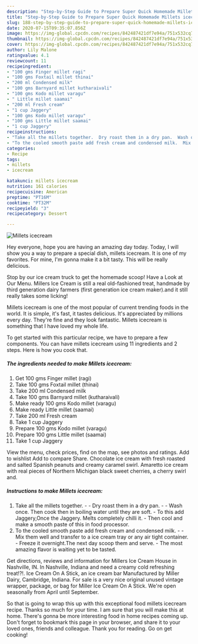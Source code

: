```yaml
---
description: "Step-by-Step Guide to Prepare Super Quick Homemade Millets icecream"
title: "Step-by-Step Guide to Prepare Super Quick Homemade Millets icecream"
slug: 188-step-by-step-guide-to-prepare-super-quick-homemade-millets-icecream
date: 2020-07-15T09:35:07.856Z
image: https://img-global.cpcdn.com/recipes/842487421df7e94a/751x532cq70/millets-icecream-recipe-main-photo.jpg
thumbnail: https://img-global.cpcdn.com/recipes/842487421df7e94a/751x532cq70/millets-icecream-recipe-main-photo.jpg
cover: https://img-global.cpcdn.com/recipes/842487421df7e94a/751x532cq70/millets-icecream-recipe-main-photo.jpg
author: Lily Malone
ratingvalue: 4.1
reviewcount: 11
recipeingredient:
- "100 gms Finger millet ragi"
- "100 gms Foxtail millet thinai"
- "200 ml Condensed milk"
- "100 gms Barnyard millet kutharaivali"
- "100 gms Kodo millet varagu"
- " Little millet saamai"
- "200 ml Fresh cream"
- "1 cup Jaggery"
- "100 gms Kodo millet varagu"
- "100 gms Little millet saamai"
- "1 cup Jaggery"
recipeinstructions:
- "Take all the millets together.  Dry roast them in a dry pan.  Wash once. Then cook then in boiling water until they are soft. To this add Jaggery,Once the Jaggery. Melts completely chilli it. Then cool and make a smooth paste of this in food processor."
- "To the cooled smooth paste add fresh cream and condensed milk.  Mix them well and transfer to a ice cream tray or any air tight container. Freeze it overnight.The next day scoop them and serve. The most amazing flavor is waiting yet to be tasted."
categories:
- Recipe
tags:
- millets
- icecream

katakunci: millets icecream 
nutrition: 161 calories
recipecuisine: American
preptime: "PT16M"
cooktime: "PT32M"
recipeyield: "3"
recipecategory: Dessert

---
```



![Millets icecream](https://img-global.cpcdn.com/recipes/842487421df7e94a/751x532cq70/millets-icecream-recipe-main-photo.jpg)

Hey everyone, hope you are having an amazing day today. Today, I will show you a way to prepare a special dish, millets icecream. It is one of my favorites. For mine, I'm gonna make it a bit tasty. This will be really delicious.

Stop by our ice cream truck to get the homemade scoop! Have a Look at Our Menu. Millers Ice Cream is still a real old-fashioned treat, handmade by third generation dairy farmers (first generation ice cream maker).and it still really takes some licking!

Millets icecream is one of the most popular of current trending foods in the world. It is simple, it's fast, it tastes delicious. It's appreciated by millions every day. They're fine and they look fantastic. Millets icecream is something that I have loved my whole life.


To get started with this particular recipe, we have to prepare a few components. You can have millets icecream using 11 ingredients and 2 steps. Here is how you cook that.

<!--inarticleads1-->

##### The ingredients needed to make Millets icecream:

1. Get 100 gms Finger millet (ragi)
1. Take 100 gms Foxtail millet (thinai)
1. Take 200 ml Condensed milk
1. Take 100 gms Barnyard millet (kutharaivali)
1. Make ready 100 gms Kodo millet (varagu)
1. Make ready  Little millet (saamai)
1. Take 200 ml Fresh cream
1. Take 1 cup Jaggery
1. Prepare 100 gms Kodo millet (varagu)
1. Prepare 100 gms Little millet (saamai)
1. Take 1 cup Jaggery


View the menu, check prices, find on the map, see photos and ratings. Add to wishlist Add to compare Share. Chocolate ice cream with fresh roasted and salted Spanish peanuts and creamy caramel swirl. Amaretto ice cream with real pieces of Northern Michigan black sweet cherries, a cherry swirl and. 

<!--inarticleads2-->

##### Instructions to make Millets icecream:

1. Take all the millets together. -  - Dry roast them in a dry pan. -  - Wash once. Then cook then in boiling water until they are soft. - To this add Jaggery,Once the Jaggery. Melts completely chilli it. - Then cool and make a smooth paste of this in food processor.
1. To the cooled smooth paste add fresh cream and condensed milk. -  - Mix them well and transfer to a ice cream tray or any air tight container. - Freeze it overnight.The next day scoop them and serve. - The most amazing flavor is waiting yet to be tasted.


Get directions, reviews and information for Millers Ice Cream House in Nashville, IN. In Nashville, Indiana and need a creamy cold refreshing treat!?!. Ice Cream On A Stick, an ice cream bar Manufactured by Miller Dairy, Cambridge, Indiana. For sale is a very nice original unused vintage wrapper, package, or bag for Miller Ice Cream On A Stick. We&#39;re open seasonally from April until September. 

So that is going to wrap this up with this exceptional food millets icecream recipe. Thanks so much for your time. I am sure that you will make this at home. There's gonna be more interesting food in home recipes coming up. Don't forget to bookmark this page in your browser, and share it to your loved ones, friends and colleague. Thank you for reading. Go on get cooking!
